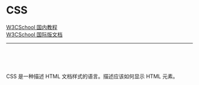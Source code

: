 # CSS

[W3CSchool 国内教程](https://www.w3cschool.cn/css)<br/>
[W3CSchool 国际版文档](https://www.w3school.com.cn/css/index.asp)<hr/>
<br/><br/><br/>

CSS 是一种描述 HTML 文档样式的语言。描述应该如何显示 HTML 元素。
